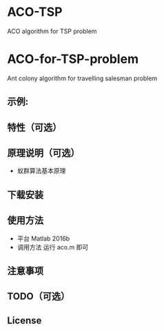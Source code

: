# ACO-TSP
ACO algorithm for TSP problem


# ACO-for-TSP-problem
Ant colony algorithm for travelling salesman problem 

> 
 

## 示例:  
 

##  特性（可选）
 

##  原理说明（可选）

- 蚁群算法基本原理

 


## 下载安装
 

## 使用方法
 
- 平台 Matlab 2016b
- 调用方法  运行  aco.m 即可


 

## 注意事项



## TODO（可选）





## License

